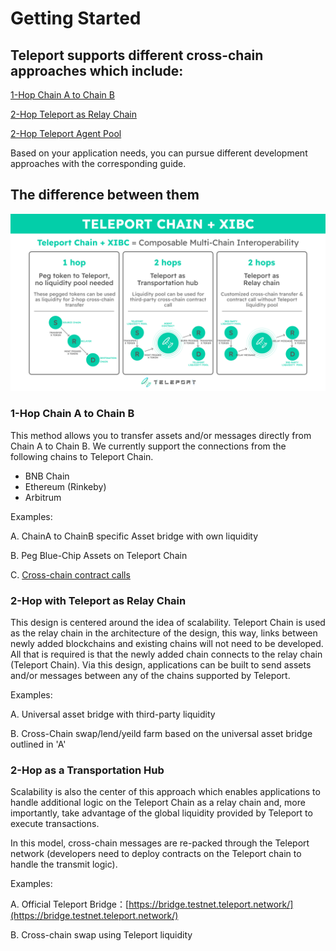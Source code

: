 # Getting Started

## Teleport supports different cross-chain approaches which include:

[1-Hop Chain A to Chain B]()

[2-Hop Teleport as Relay Chain]()

[2-Hop Teleport Agent Pool]()

Based on your application needs, you can pursue different development approaches with the corresponding guide.

## The difference between them 

![Difference](./3types.jpg)

### 1-Hop Chain A to Chain B

This method allows you to transfer assets and/or messages directly from Chain A to Chain B. We currently support the connections from the following chains to Teleport Chain.

- BNB Chain
- Ethereum (Rinkeby)
- Arbitrum

Examples:

A. ChainA to ChainB specific Asset bridge with own liquidity

B. Peg Blue-Chip Assets on Teleport Chain

C. [Cross-chain contract calls](./../Code%20Examples/1.1-Hop%20PingPong.md)

### 2-Hop with Teleport as Relay Chain

This design is centered around the idea of scalability. Teleport Chain is used as the relay chain in the architecture of the design, this way, links between newly added blockchains and existing chains will not need to be developed.  All that is required is that the newly added chain connects to the relay chain (Teleport Chain). Via this design, applications can be built to send assets and/or messages between any of the chains supported by Teleport.

Examples:

A. Universal asset bridge with third-party liquidity

B. Cross-Chain swap/lend/yeild farm based on the universal asset bridge outlined in 'A'

### 2-Hop as a Transportation Hub

Scalability is also the center of this approach which enables applications to handle additional logic on the Teleport Chain as a relay chain and, more importantly, take advantage of the global liquidity provided by Teleport to execute transactions. 

In this model, cross-chain messages are re-packed through the Teleport network (developers need to deploy contracts on the Teleport chain to handle the transmit logic).

Examples:

A. Official Teleport Bridge：[https://bridge.testnet.teleport.network/](https://bridge.testnet.teleport.network/)

B. Cross-chain swap using Teleport liquidity

